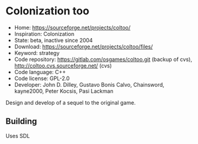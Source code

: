 # Colonization too

- Home: https://sourceforge.net/projects/coltoo/
- Inspiration: Colonization
- State: beta, inactive since 2004
- Download: https://sourceforge.net/projects/coltoo/files/
- Keyword: strategy
- Code repository: https://gitlab.com/osgames/coltoo.git (backup of cvs), http://coltoo.cvs.sourceforge.net/ (cvs)
- Code language: C++
- Code license: GPL-2.0
- Developer: John D. Dilley, Gustavo Bonis Calvo, Chainsword, kayne2000, Peter Kocsis, Pasi Lackman

Design and develop of a sequel to the original game.

## Building

Uses SDL
